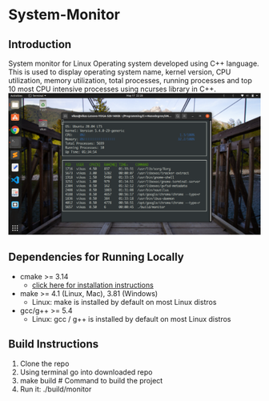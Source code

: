 # System-Monitor
## Introduction
System monitor for Linux Operating system developed using C++ language. This is used to display operating system name, kernel version, CPU utilization, memory utilization, total processes, running processes and top 10 most CPU intensive processes using ncurses library in C++.
![](images/im3.png)

## Dependencies for Running Locally
* cmake >= 3.14
  * [click here for installation instructions](https://cmake.org/install/)
* make >= 4.1 (Linux, Mac), 3.81 (Windows)
  * Linux: make is installed by default on most Linux distros
* gcc/g++ >= 5.4
  * Linux: gcc / g++ is installed by default on most Linux distros

## Build Instructions
1. Clone the repo
2. Using terminal go into downloaded repo
3. make build # Command to build the project
4. Run it: ./build/monitor
